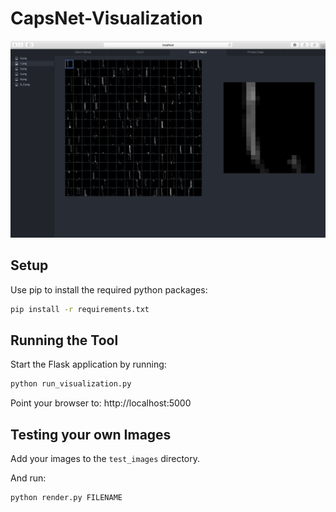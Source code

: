 # CapsNet-Visualization

![](readme/screen_shot.png)

## Setup

Use pip to install the required python packages:

```bash
pip install -r requirements.txt
```

## Running the Tool

Start the Flask application by running:

```bash
python run_visualization.py
```

Point your browser to: http://localhost:5000

## Testing your own Images

Add your images to the `test_images` directory.

And run:

```bash
python render.py FILENAME
```
